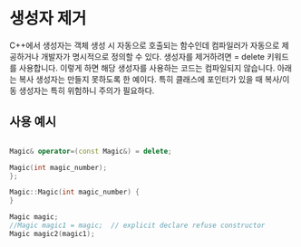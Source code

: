 # 생성자 제거

C++에서 생성자는 객체 생성 시 자동으로 호출되는 함수인데 컴파일러가 자동으로 제공하거나 개발자가 명시적으로 정의할 수 있다. 
생성자를 제거하려면 = delete 키워드를 사용합니다. 
이렇게 하면 해당 생성자를 사용하는 코드는 컴파일되지 않습니다.
아래는 복사 생성자는 만들지 못하도록 한 예이다.
특히 클래스에 포인터가 있을 때 복사/이동 생성자는 특히 위험하니 주의가 필요하다.

## 사용 예시
```cpp

Magic& operator=(const Magic&) = delete;

Magic(int magic_number);
};

Magic::Magic(int magic_number) {
}

Magic magic;
//Magic magic1 = magic;  // explicit declare refuse constructor
Magic magic2(magic1); 